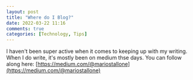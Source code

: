 ```yaml
---
layout: post
title: "Where do I Blog?"
date: 2022-03-22 11:16
comments: true
categories: [Technology, Tips]
---
```

I haven't been super active when it comes to keeping up with my writing. When I do write, it's mostly been on medium thse days.
You can follow along here:  [https://medium.com/@mariostallone](https://medium.com/@mariostallone)


